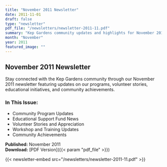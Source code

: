 ```yaml
---
title: "November 2011 Newsletter"
date: 2011-11-01
draft: false
type: "newsletter"
pdf_file: "/newsletters/newsletter-2011-11.pdf"
summary: "Kep Gardens community updates and highlights for November 2011"
month: "November"
year: 2011
featured_image: ""
---
```


## November 2011 Newsletter

Stay connected with the Kep Gardens community through our November 2011 newsletter featuring updates on our programs, volunteer stories, educational initiatives, and community achievements.

### In This Issue:
- Community Program Updates
- Educational Support Fund News
- Volunteer Stories and Appreciation
- Workshop and Training Updates
- Community Achievements

**Published:** November 2011  
**Download:** [PDF Version]({{< param "pdf_file" >}})

{{< newsletter-embed src="/newsletters/newsletter-2011-11.pdf" >}}

